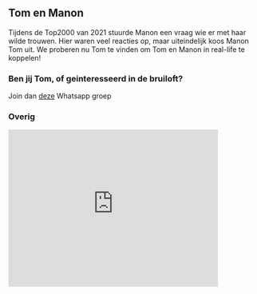 ## Tom en Manon
Tijdens de Top2000 van 2021 stuurde Manon een vraag wie er met haar wilde trouwen. Hier waren veel reacties op, maar uiteindelijk koos Manon Tom uit. We proberen nu Tom te vinden om Tom en Manon in real-life te koppelen!

### Ben jij Tom, of geinteresseerd in de bruiloft?
Join dan [deze](https://chat.whatsapp.com/CqvGxpvIVPmGAjcn5hSHoT) Whatsapp groep

### Overig 
<iframe width="420" height="315" src="https://www.youtube.com/watch?v=ri1f5e8KmFE" frameborder="0" allowfullscreen></iframe>
